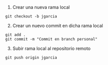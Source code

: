 1. Crear una nueva rama local
```
git checkout -b jgarcia
```
2. Crear un nuevo commit en dicha rama local
```
git add .
git commit -m "Commit en branch personal"
```
3. Subir rama local al repositorio remoto
```
git push origin jgarcia
```